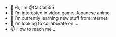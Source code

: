 - 👋 Hi, I’m @CalCal555
- 👀 I’m interested in video game, Japanese anime.
- 🌱 I’m currently learning new stuff from internet.
- 💞️ I’m looking to collaborate on ...
- 📫 How to reach me ...

<!---
CalCal555/CalCal555 is a ✨ special ✨ repository because its `README.md` (this file) appears on your GitHub profile.
You can click the Preview link to take a look at your changes.
--->
